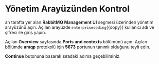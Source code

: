 # Yönetim Arayüzünden Kontrol

an tarafta yer alan **RabbitMQ Management UI** segmesi üzerinden yönetim arayüzünü açın.
Açılan arayüzde `enterprisecoding`{{copy}} kullanıcı adı ve şifresi ile giriş yapın.

Açılan **Overview** sayfasında **Ports and contexts** bölümünü açın. Açılan bölümde **amqp** protokolü için **5673** portunun tanımlı olduğunu teyit edin.

**Continue** butonuna basarak sıradaki adıma geçebilirsiniz.
